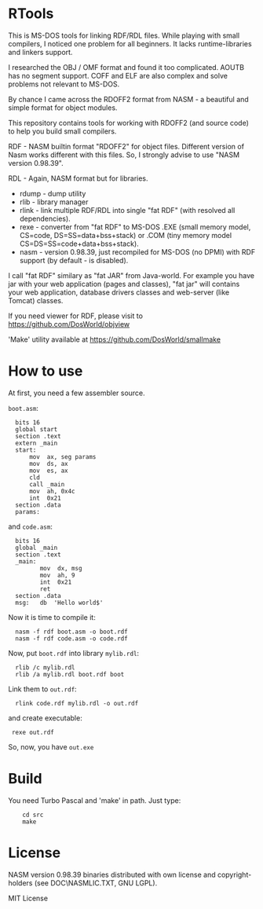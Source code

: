 # RTools

This is MS-DOS tools for linking RDF/RDL files.
While playing with small compilers, I noticed one problem for all beginners.
It lacks runtime-libraries and linkers support.

I researched the OBJ / OMF format and found it too complicated.
AOUTB has no segment support. COFF and ELF are also complex and solve
problems not relevant to MS-DOS.

By chance I came across the RDOFF2 format from NASM - a
beautiful and simple format for object modules.

This repository contains tools for working with RDOFF2 (and source code)
to help you build small compilers.

RDF - NASM builtin format "RDOFF2" for object files. Different version of
Nasm works different with this files. So, I strongly advise to use
"NASM version 0.98.39".

RDL - Again, NASM format but for libraries.

* rdump - dump utility
* rlib - library manager
* rlink - link multiple RDF/RDL into single "fat RDF" (with resolved
all dependencies).
* rexe - converter from "fat RDF" to MS-DOS .EXE (small memory model, CS=code,
DS=SS=data+bss+stack) or .COM (tiny memory model CS=DS=SS=code+data+bss+stack).
* nasm - version 0.98.39, just recompiled for MS-DOS (no DPMI) with RDF support
(by default - is disabled).

I call "fat RDF" similary as "fat JAR" from Java-world. For example you have
jar with your web application (pages and classes), "fat jar" will contains
your web application, database drivers classes and web-server (like Tomcat)
classes.

If you need viewer for RDF, please visit to https://github.com/DosWorld/objview

'Make' utility available at https://github.com/DosWorld/smallmake

# How to use

At first, you need a few assembler source.

`boot.asm`:

      bits 16
      global start
      section .text
      extern _main
      start:
          mov  ax, seg params
          mov  ds, ax
          mov  es, ax
          cld
          call _main
          mov  ah, 0x4c
          int  0x21
      section .data
      params:

and `code.asm`:
  
      bits 16
      global _main
      section .text
      _main:
             mov  dx, msg
             mov  ah, 9
             int  0x21
             ret
      section .data
      msg:   db  'Hello world$'

Now it is time to compile it:

      nasm -f rdf boot.asm -o boot.rdf
      nasm -f rdf code.asm -o code.rdf

Now, put `boot.rdf` into library `mylib.rdl`:

      rlib /c mylib.rdl
      rlib /a mylib.rdl boot.rdf boot

Link them to `out.rdf`:

      rlink code.rdf mylib.rdl -o out.rdf

and create executable: 

     rexe out.rdf

So, now, you have `out.exe` 

# Build

You need Turbo Pascal and 'make' in path.
Just type:

        cd src
        make

# License

NASM version 0.98.39 binaries distributed with own license and
copyright-holders (see DOC\NASMLIC.TXT, GNU LGPL).

MIT License

